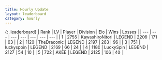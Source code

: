 ```yaml
---
title: Hourly Update
layout: leaderboard
category: hourly
---
```


{: .leaderboard}
| Rank | LV | Player | Division | Elo | Wins | Losses |
| --- | --- | --- | --- | --- | --- | --- |
| <span data-change="1">1</span> | 2755 | <span title="ID: 164871">KawashiroNitori</span> | LEGEND | <span data-change="9">2209</span> | <span data-change="1">171</span> | <span data-change="0">63</span> |
| <span data-change="-1">2</span> | 1120 | <span title="ID: 544310">TheDraconic</span> | LEGEND | <span data-change="-26">2197</span> | <span data-change="2">263</span> | <span data-change="3">96</span> |
| <span data-change="0">3</span> | 751 | <span title="ID: 512212">luckyspoin</span> | LEGEND | <span data-change="0">2169</span> | <span data-change="0">66</span> | <span data-change="0">24</span> |
| <span data-change="0">4</span> | 1180 | <span title="ID: 498412">LuckySpin</span> | LEGEND | <span data-change="0">2127</span> | <span data-change="0">54</span> | <span data-change="0">10</span> |
| <span data-change="0">5</span> | 722 | <span title="ID: 455100">AKEE</span> | LEGEND | <span data-change="0">2125</span> | <span data-change="0">106</span> | <span data-change="0">40</span> |